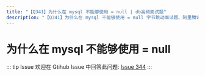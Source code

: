 ```yaml
---
title: "【Q341】为什么在 mysql 不能够使用 = null | db高频面试题"
description: "【Q341】为什么在 mysql 不能够使用 = null 字节跳动面试题、阿里腾讯面试题、美团小米面试题。"
---
```


# 为什么在 mysql 不能够使用 = null

::: tip Issue
欢迎在 Gtihub Issue 中回答此问题: [Issue 344](https://github.com/shfshanyue/Daily-Question/issues/344)
:::
